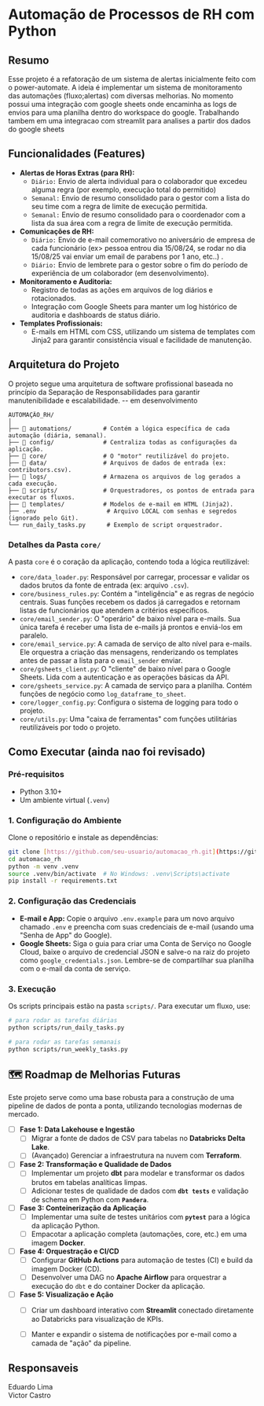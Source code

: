 # Automação de Processos de RH com Python

## Resumo

Esse projeto é a refatoração de um sistema de alertas inicialmente feito com o power-automate. A ideia é implementar um sistema de monitoramento das automações (fluxo;alertas) com diversas melhorias.
No momento possui uma integração com google sheets onde encaminha as logs de envios para uma planilha dentro do workspace do google.
Trabalhando tambem em uma integracao com streamlit para analises a partir dos dados do google sheets

##  Funcionalidades (Features)

- **Alertas de Horas Extras (para RH):**
  - `Diário:` Envio de alerta individual para o colaborador que excedeu alguma regra (por exemplo, execução total do permitido)
  - `Semanal:` Envio de resumo consolidado para o gestor com a lista do seu time com a regra de limite de execução permitida.
  - `Semanal:` Envio de resumo consolidado para o coordenador com a lista da sua área com a regra de limite de execução permitida.
- **Comunicações de RH:**
  - `Diário:` Envio de e-mail comemorativo no aniversário de empresa de cada funcionário (ex> pessoa entrou dia 15/08/24, se rodar no dia 15/08/25 vai enviar um email de parabens por 1 ano, etc..)  .
  - `Diário:` Envio de lembrete para o gestor sobre o fim do período de experiência de um colaborador (em desenvolvimento).
- **Monitoramento e Auditoria:**
  - Registro de todas as ações em arquivos de log diários e rotacionados.
  - Integração com Google Sheets para manter um log histórico de auditoria e dashboards de status diário.
- **Templates Profissionais:**
  - E-mails em HTML com CSS, utilizando um sistema de templates com Jinja2 para garantir consistência visual e facilidade de manutenção.

## Arquitetura do Projeto

O projeto segue uma arquitetura de software profissional baseada no princípio da Separação de Responsabilidades para garantir manutenibilidade e escalabilidade.
-- em desenvolvimento

```
AUTOMAÇÃO_RH/
│
├── 📂 automations/         # Contém a lógica específica de cada automação (diária, semanal).
├── 📂 config/              # Centraliza todas as configurações da aplicação.
├── 📂 core/                # O "motor" reutilizável do projeto.
├── 📂 data/                # Arquivos de dados de entrada (ex: contributors.csv).
├── 📂 logs/                # Armazena os arquivos de log gerados a cada execução.
├── 📂 scripts/             # Orquestradores, os pontos de entrada para executar os fluxos.
├── 📂 templates/           # Modelos de e-mail em HTML (Jinja2).
├── .env                    # Arquivo LOCAL com senhas e segredos (ignorado pelo Git).
└── run_daily_tasks.py      # Exemplo de script orquestrador.
```

### Detalhes da Pasta `core/`
A pasta `core` é o coração da aplicação, contendo toda a lógica reutilizável:
-   `core/data_loader.py`: Responsável por carregar, processar e validar os dados brutos da fonte de entrada (ex: arquivo `.csv`).
-   `core/business_rules.py`: Contém a "inteligência" e as regras de negócio centrais. Suas funções recebem os dados já carregados e retornam listas de funcionários que atendem a critérios específicos.
-   `core/email_sender.py`: O "operário" de baixo nível para e-mails. Sua única tarefa é receber uma lista de e-mails já prontos e enviá-los em paralelo.
-   `core/email_service.py`: A camada de serviço de alto nível para e-mails. Ele orquestra a criação das mensagens, renderizando os templates antes de passar a lista para o `email_sender` enviar.
-   `core/gsheets_client.py`: O "cliente" de baixo nível para o Google Sheets. Lida com a autenticação e as operações básicas da API.
-   `core/gsheets_service.py`: A camada de serviço para a planilha. Contém funções de negócio como `log_dataframe_to_sheet`.
-   `core/logger_config.py`: Configura o sistema de logging para todo o projeto.
-   `core/utils.py`: Uma "caixa de ferramentas" com funções utilitárias reutilizáveis por todo o projeto.

## Como Executar (ainda nao foi revisado)

### Pré-requisitos
- Python 3.10+
- Um ambiente virtual (`.venv`)

### 1. Configuração do Ambiente
Clone o repositório e instale as dependências:
```bash
git clone [https://github.com/seu-usuario/automacao_rh.git](https://github.com/seu-usuario/automacao_rh.git)
cd automacao_rh
python -m venv .venv
source .venv/bin/activate  # No Windows: .venv\Scripts\activate
pip install -r requirements.txt
```

### 2. Configuração das Credenciais
- **E-mail e App:** Copie o arquivo `.env.example` para um novo arquivo chamado `.env` e preencha com suas credenciais de e-mail (usando uma "Senha de App" do Google).
- **Google Sheets:** Siga o guia para criar uma Conta de Serviço no Google Cloud, baixe o arquivo de credencial JSON e salve-o na raiz do projeto como `google_credentials.json`. Lembre-se de compartilhar sua planilha com o e-mail da conta de serviço.

### 3. Execução
Os scripts principais estão na pasta `scripts/`. Para executar um fluxo, use:
```bash
# para rodar as tarefas diárias
python scripts/run_daily_tasks.py

# para rodar as tarefas semanais
python scripts/run_weekly_tasks.py
```

## 🗺️ Roadmap de Melhorias Futuras

Este projeto serve como uma base robusta para a construção de uma pipeline de dados de ponta a ponta, utilizando tecnologias modernas de mercado.

- [ ] **Fase 1: Data Lakehouse e Ingestão**
    - [ ] Migrar a fonte de dados de CSV para tabelas no **Databricks Delta Lake**.
    - [ ] (Avançado) Gerenciar a infraestrutura na nuvem com **Terraform**.

- [ ] **Fase 2: Transformação e Qualidade de Dados**
    - [ ] Implementar um projeto **dbt** para modelar e transformar os dados brutos em tabelas analíticas limpas.
    - [ ] Adicionar testes de qualidade de dados com **`dbt tests`** e validação de schema em Python com **`Pandera`**.

- [ ] **Fase 3: Conteinerização da Aplicação**
    - [ ] Implementar uma suíte de testes unitários com **`pytest`** para a lógica da aplicação Python.
    - [ ] Empacotar a aplicação completa (automações, core, etc.) em uma imagem **Docker**.

- [ ] **Fase 4: Orquestração e CI/CD**
    - [ ] Configurar **GitHub Actions** para automação de testes (CI) e build da imagem Docker (CD).
    - [ ] Desenvolver uma DAG no **Apache Airflow** para orquestrar a execução do `dbt` e do container Docker da aplicação.

- [ ] **Fase 5: Visualização e Ação**
    - [ ] Criar um dashboard interativo com **Streamlit** conectado diretamente ao Databricks para visualização de KPIs.
    - [ ] Manter e expandir o sistema de notificações por e-mail como a camada de "ação" da pipeline.
     


## Responsaveis

Eduardo Lima  
Victor Castro
